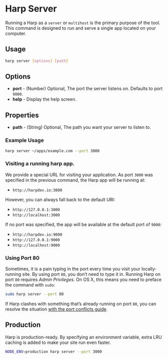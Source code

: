# Harp Server

Running a Harp as a `server` or `multihost` is the primary purpose of the tool. This command is designed to run and serve a single app located on your computer.

## Usage

```sh
harp server [options] [path]
```

## Options

- **port** - (Number) Optional, The port the server listens on. Defaults to port `9000`.
- **help** - Display the help screen.

## Properties

- **path** - (String) Optional, The path you want your server to listen to.

### Example Usage

```sh
harp server ~/apps/example.com --port 3000
```

### Visiting a running harp app.

We provide a special URL for visiting your application. As port `3000` was specified in the previous command, the Harp app will be running at:

- `http://harpdev.io:3000`

However, you can always fall back to the default URI:

- `http://127.0.0.1:3000`
- `http://localhost:3000`

If no port was specified, the app will be available at the default port of `9000`:

- `http://harpdev.io:9000`
- `http://127.0.0.1:9000`
- `http://localhost:9000`

### Using Port 80

Sometimes, it is a pain typing in the port every time you visit your locally-running site. By using port `80`, you don’t need to type it in. Running Harp on port `80` requires _Admin Privileges_. On OS X, this means you need to preface the command with `sudo`:

```sh
sudo harp server --port 80
```

If Harp clashes with something that’s already running on port `80`, you can resolve the situation [with the port conflicts guide](port-conflicts).

## Production

Harp is production-ready. By specifying an environment variable,   extra <abbr>LRU</abbr> caching is added to make your site run even faster.

```sh
NODE_ENV=production harp server --port 3000
```
